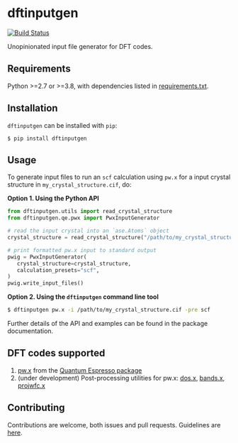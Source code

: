 # dftinputgen

[![Build Status](https://travis-ci.com/CitrineInformatics/dft-input-gen.svg?token=qbMA4N9P9kHgFLrLQ51g&branch=master)](https://travis-ci.com/CitrineInformatics/dft-input-gen)

Unopinionated input file generator for DFT codes.


## Requirements

Python >=2.7 or >=3.8, with dependencies listed in
[requirements.txt](https://github.com/CitrineInformatics/dft-input-gen/blob/master/requirements.txt).


## Installation

`dftinputgen` can be installed with `pip`:

```
$ pip install dftinputgen
```


## Usage

To generate input files to run an `scf` calculation using `pw.x` for a input
crystal structure in `my_crystal_structure.cif`, do:

**Option 1. Using the Python API**

```python
from dftinputgen.utils import read_crystal_structure
from dftinputgen.qe.pwx import PwxInputGenerator

# read the input crystal into an `ase.Atoms` object
crystal_structure = read_crystal_structure("/path/to/my_crystal_structure.cif")

# print formatted pw.x input to standard output
pwig = PwxInputGenerator(
   crystal_structure=crystal_structure,
   calculation_presets="scf",
)
pwig.write_input_files()
```

**Option 2. Using the `dftinputgen` command line tool**

```bash
$ dftinputgen pw.x -i /path/to/my_crystal_structure.cif -pre scf
```

Further details of the API and examples can be found in the package
documentation.


## DFT codes supported

1. [pw.x](https://www.quantum-espresso.org/Doc/INPUT_PW.html) from the
   [Quantum Espresso package](https://www.quantum-espresso.org/)
2. (under development) Post-processing utilities for pw.x:
   [dos.x](https://www.quantum-espresso.org/Doc/INPUT_DOS.html),
   [bands.x](https://www.quantum-espresso.org/Doc/INPUT_BANDS.html),
   [projwfc.x](https://www.quantum-espresso.org/Doc/INPUT_PROJWFC.html)


## Contributing

Contributions are welcome, both issues and pull requests.
Guidelines are [here](CONTRIBUTING.md).
